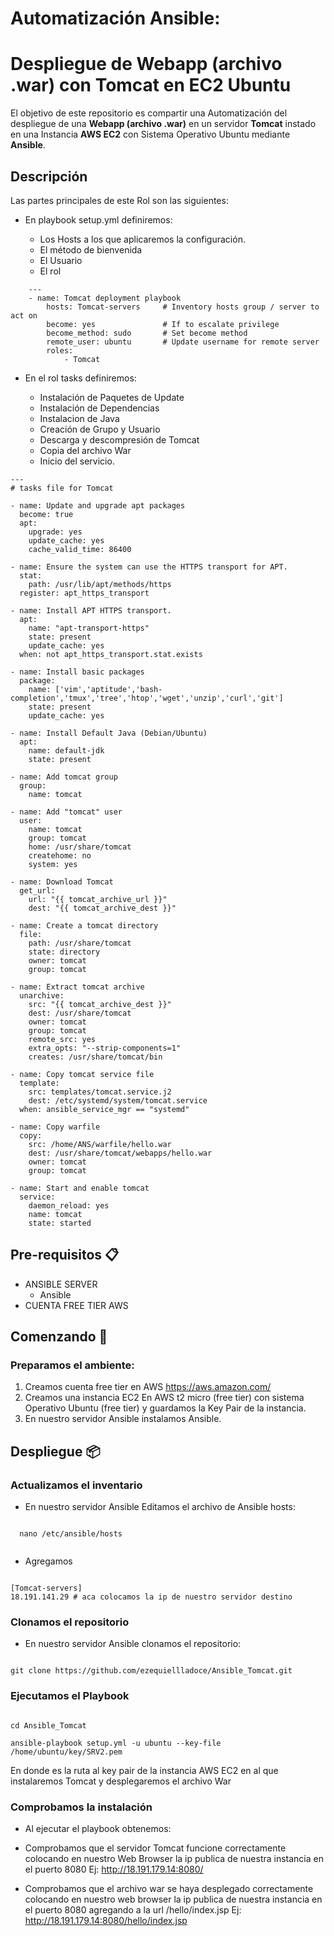 # Automatización Ansible:
# Despliegue de Webapp (archivo .war) con Tomcat en EC2 Ubuntu 

El objetivo de este repositorio es compartir una Automatización del despliegue de una **Webapp (archivo .war)** en un servidor **Tomcat**  instado en una Instancia **AWS EC2** con Sistema Operativo Ubuntu mediante **Ansible**.

## Descripción

Las partes principales de este Rol son las siguientes:

- En playbook setup.yml definiremos:

  - Los Hosts a los que aplicaremos la configuración.
  - El método de bienvenida
  - El Usuario
  - El rol 
  
```
    ---
    - name: Tomcat deployment playbook
        hosts: Tomcat-servers     # Inventory hosts group / server to act on
        become: yes               # If to escalate privilege
        become_method: sudo       # Set become method
        remote_user: ubuntu       # Update username for remote server
        roles:
            - Tomcat

```

- En el rol tasks definiremos:

  - Instalación de Paquetes de Update
  - Instalación de Dependencias
  - Instalacion de Java
  - Creación de Grupo y Usuario
  - Descarga y descompresión de Tomcat
  - Copia del archivo War
  - Inicio del servicio.

```
---
# tasks file for Tomcat

- name: Update and upgrade apt packages
  become: true
  apt:
    upgrade: yes
    update_cache: yes
    cache_valid_time: 86400 

- name: Ensure the system can use the HTTPS transport for APT.
  stat:
    path: /usr/lib/apt/methods/https
  register: apt_https_transport

- name: Install APT HTTPS transport.
  apt:
    name: "apt-transport-https"
    state: present
    update_cache: yes
  when: not apt_https_transport.stat.exists

- name: Install basic packages
  package:
    name: ['vim','aptitude','bash-completion','tmux','tree','htop','wget','unzip','curl','git']
    state: present
    update_cache: yes

- name: Install Default Java (Debian/Ubuntu)
  apt:
    name: default-jdk
    state: present

- name: Add tomcat group
  group:
    name: tomcat

- name: Add "tomcat" user
  user:
    name: tomcat
    group: tomcat
    home: /usr/share/tomcat
    createhome: no
    system: yes

- name: Download Tomcat
  get_url:
    url: "{{ tomcat_archive_url }}"
    dest: "{{ tomcat_archive_dest }}"

- name: Create a tomcat directory
  file:
    path: /usr/share/tomcat
    state: directory
    owner: tomcat
    group: tomcat

- name: Extract tomcat archive
  unarchive:
    src: "{{ tomcat_archive_dest }}"
    dest: /usr/share/tomcat
    owner: tomcat
    group: tomcat
    remote_src: yes
    extra_opts: "--strip-components=1"
    creates: /usr/share/tomcat/bin

- name: Copy tomcat service file
  template:
    src: templates/tomcat.service.j2
    dest: /etc/systemd/system/tomcat.service
  when: ansible_service_mgr == "systemd"

- name: Copy warfile
  copy:
    src: /home/ANS/warfile/hello.war
    dest: /usr/share/tomcat/webapps/hello.war
    owner: tomcat
    group: tomcat

- name: Start and enable tomcat
  service:
    daemon_reload: yes
    name: tomcat
    state: started

```

## Pre-requisitos 📋

- ANSIBLE SERVER 
  - Ansible
- CUENTA FREE TIER AWS 

## Comenzando 🚀

### Preparamos el ambiente:

1) Creamos cuenta free tier en AWS  https://aws.amazon.com/
2) Creamos una instancia EC2 En AWS t2 micro (free tier) con sistema Operativo Ubuntu (free tier) y guardamos la Key Pair de la instancia.
3) En nuestro servidor Ansible instalamos Ansible.

## Despliegue 📦

### Actualizamos el inventario

  - En nuestro servidor Ansible Editamos el archivo de Ansible hosts:
  
```

  nano /etc/ansible/hosts
  
```
  - Agregamos 

```

[Tomcat-servers]
18.191.141.29 # aca colocamos la ip de nuestro servidor destino 

```
### Clonamos el repositorio

  - En nuestro servidor Ansible clonamos el repositorio:

```

git clone https://github.com/ezequiellladoce/Ansible_Tomcat.git

```

### Ejecutamos el Playbook

```

cd Ansible_Tomcat

ansible-playbook setup.yml -u ubuntu --key-file /home/ubuntu/key/SRV2.pem

```

En donde es la ruta al key pair de la instancia AWS EC2 en al que instalaremos Tomcat y desplegaremos el archivo War

### Comprobamos la instalación

 - Al ejecutar el playbook  obtenemos:



 - Comprobamos que el servidor Tomcat funcione correctamente colocando en nuestro Web Browser la ip publica de nuestra instancia en el puerto 8080 Ej: http://18.191.179.14:8080/



 - Comprobamos que el archivo war se haya desplegado correctamente colocando en nuestro web browser la ip publica de nuestra instancia en el puerto 8080 agregando a la url /hello/index.jsp Ej:  http://18.191.179.14:8080/hello/index.jsp
















